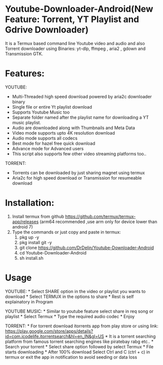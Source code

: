 # Youtube-Downloader-Android(New Feature: Torrent, YT Playlist and Gdrive Downloader)
  It is a Termux based command line Youtube video and audio and also Torrent downloader using Binaries: yt-dlp, ffmpeg , aria2 , gdown and Transmission GTK.
  
# Features:
 YOUTUBE:
  * Multi-Threaded high speed download powered by aria2c downloader binary
  * Single file or entire Yt playlist download
  * Supports Youtube Music too
  * Separate folder named after the playlist name for downloading a YT music playlist.
  * Audio are downloaded along with Thumbnails and Meta Data
  * Video mode supports upto 4K resolution download
  * Audio mode supports all codecs
  * Best mode for hazel free quick download
  * Advance mode for Advanced users
  * This script also supports few other video streaming platforms too..
  
 TORRENT:
  * Torrents can be downloaded by just sharing magnet using termux
  * Aria2c for high speed download or Transmission for resumeable download
 
# Installation:
  1. Install termux from github https://github.com/termux/termux-app/releases
     (arm64 recommended ,use arm only for device lower than android 7)
  2. Type the commands or just copy and paste in termux:
        1) pkg up -y
        2) pkg install git -y
        3) git clone https://github.com/DrDelin/Youtube-Downloader-Android
        4) cd Youtube-Downloader-Android
        5) sh install.sh

# Usage

  YOUTUBE:
    * Select SHARE option in the video or playlist you wants to download
    * Select TERMUX in the options to share
    * Rest is self explainatory in Program
  
  YOUTUBE MUSIC:
    * Similar to youtube feature select share in req song or playlist
    * Select Termux
    * Type the required audio codec
    * Enjoy
   
  TORRENT:
     * For torrent download itorrents app from play store or using link: https://play.google.com/store/apps/details?id=com.icodelife.itorrentsearch&hl=en_IN&gl=US
     * It is a torrent searching platform from famous torrent searching engines like piratebay rabg etc..
     * Search your torrent 
     * Select share option followed by select Termux
     * File starts downloading
     * After 100% download Select Ctrl and C (ctrl + c) in termux or exit the app in notification to avoid seeding or data loss
     
